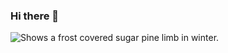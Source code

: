 ### Hi there 👋

<picture>
  <source media="(prefers-color-scheme: light)" srcset=""https://ericstephan/ericstephan/images/winter2.jpg">
  <img alt="Shows a frost covered sugar pine limb in winter." src="https://ericstephan/ericstephan/images/winter2.jpg">
</picture>

<!--
**ericstephan/ericstephan** is a ✨ _special_ ✨ repository because its `README.md` (this file) appears on your GitHub profile.

Here are some ideas to get you started:

- 🔭 I’m currently working on ...
- 🌱 I’m currently learning ...
- 👯 I’m looking to collaborate on ...
- 🤔 I’m looking for help with ...
- 💬 Ask me about ...
- 📫 How to reach me: ...
- 😄 Pronouns: ...
- ⚡ Fun fact: ...
-->
